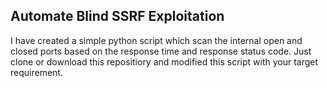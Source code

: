 ## Automate Blind SSRF Exploitation

I have created a simple python script which scan the internal open and closed ports based on the response time and response status code. Just clone or download this repositiory and modified this script with your target requirement.
